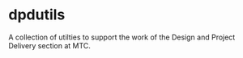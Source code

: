 # dpdutils
A collection of utilties to support the work of the Design and Project Delivery section at MTC.
